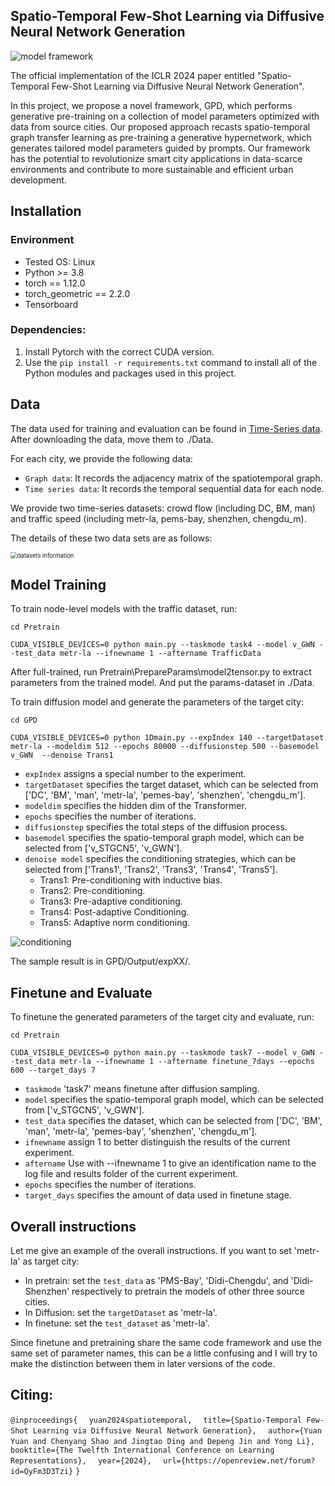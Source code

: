 ## Spatio-Temporal Few-Shot Learning via Diffusive Neural Network Generation

![model framework](assets/framework.png "Model Architecture")

The official implementation of the ICLR 2024 paper entitled "Spatio-Temporal Few-Shot Learning via Diffusive Neural Network Generation". 

In this project, we propose a novel framework, GPD, which performs generative pre-training on a collection of model parameters optimized with data from source cities. Our proposed approach recasts spatio-temporal graph transfer learning as pre-training a generative hypernetwork, which generates tailored model parameters guided by prompts. 
Our framework has the potential to revolutionize smart city applications in data-scarce environments and contribute to more sustainable and efficient urban development.

## Installation
### Environment
- Tested OS: Linux
- Python >= 3.8
- torch == 1.12.0
- torch_geometric == 2.2.0
- Tensorboard

### Dependencies:
1. Install Pytorch with the correct CUDA version.
2. Use the ``pip install -r requirements.txt`` command to install all of the Python modules and packages used in this project.

<!--
## Requirements
- accelerate==0.23.0
- einops==0.7.0
- ema_pytorch==0.2.3
- matplotlib==3.5.3
- numpy==1.23.2
- PyYAML==6.0.1
- PyYAML==6.0.1
- scikit_learn==1.1.2
- scipy==1.9.1
- torch==1.12.0+cu113
- torch_geometric==2.2.0
- torchsummary==1.5.1
- tqdm==4.64.0
- xlrd==2.0.1
- xlwt==1.3.0
-->

## Data
The data used for training and evaluation can be found in [Time-Series data](https://drive.google.com/drive/folders/1dI6sV67LxBrksnBdYputnB3rrIeqYzRR?usp=sharing).
After downloading the data, move them to ./Data.

For each city, we provide the following data:
- ``Graph data``: It records the adjacency matrix of the spatiotemporal graph. 
- ``Time series data``: It records the temporal sequential data for each node.

We provide two time-series datasets: crowd flow (including DC, BM, man) and traffic speed (including metr-la, pems-bay, shenzhen, chengdu_m).

The details of these two data sets are as follows:

<img src="assets/datasets-info.png" alt="datasets information" title="datasets information" style="zoom:67%;" />


## Model Training

To train node-level models with the traffic dataset, run:

``cd Pretrain``

``CUDA_VISIBLE_DEVICES=0 python main.py --taskmode task4 --model v_GWN --test_data metr-la --ifnewname 1 --aftername TrafficData``

After full-trained, run Pretrain\PrepareParams\model2tensor.py to extract parameters from the trained model. And put the params-dataset in ./Data.

To train diffusion model and generate the parameters of the target city:

``cd GPD``

``CUDA_VISIBLE_DEVICES=0 python 1Dmain.py --expIndex 140 --targetDataset metr-la --modeldim 512 --epochs 80000 --diffusionstep 500 --basemodel v_GWN  --denoise Trans1``

- ``expIndex`` assigns a special number to the experiment.
- ``targetDataset`` specifies the target dataset, which can be selected from ['DC', 'BM', 'man', 'metr-la', 'pemes-bay', 'shenzhen', 'chengdu_m'].
- ``modeldim`` specifies the hidden dim of the Transformer.
- ``epochs`` specifies the number of iterations.
- ``diffusionstep`` specifies the total steps of the diffusion process.
- ``basemodel`` specifies the spatio-temporal graph model, which can be selected from ['v_STGCN5', 'v_GWN'].
- ``denoise model`` specifies the conditioning strategies, which can be selected from ['Trans1', 'Trans2', 'Trans3', 'Trans4', 'Trans5'].
  - Trans1: Pre-conditioning with inductive bias.
  - Trans2: Pre-conditioning.
  - Trans3: Pre-adaptive conditioning.
  - Trans4: Post-adaptive Conditioning.
  - Trans5: Adaptive norm conditioning.

![conditioning](assets/condition.png "Conditioning Strategies")

The sample result is in GPD/Output/expXX/.

## Finetune and Evaluate
To finetune the generated parameters of the target city and evaluate, run:

``cd Pretrain``

``CUDA_VISIBLE_DEVICES=0 python main.py --taskmode task7 --model v_GWN --test_data metr-la --ifnewname 1 --aftername finetune_7days --epochs 600 --target_days 7``

  - ``taskmode`` 'task7' means finetune after diffusion sampling.
  - ``model`` specifies the spatio-temporal graph model, which can be selected from ['v_STGCN5', 'v_GWN'].
  - ``test_data`` specifies the dataset, which can be selected from ['DC', 'BM', 'man', 'metr-la', 'pemes-bay', 'shenzhen', 'chengdu_m'].
  - ``ifnewname`` assign 1 to better distinguish the results of the current experiment.
  - ``aftername`` Use with --ifnewname 1 to give an identification name to the log file and results folder of the current experiment.
  - ``epochs`` specifies the number of iterations.
  - ``target_days`` specifies the amount of data used in finetune stage.

## Overall instructions
Let me give an example of the overall instructions. If you want to set 'metr-la' as target city:

 - In pretrain: set the ``test_data`` as 'PMS-Bay', 'Didi-Chengdu', and 'Didi-Shenzhen' respectively to pretrain the models of other three source cities.
 - In Diffusion: set the ``targetDataset`` as 'metr-la'.
 - In finetune: set the ``test_dataset`` as 'metr-la'.

Since finetune and pretraining share the same code framework and use the same set of parameter names, this can be a little confusing and I will try to make the distinction between them in later versions of the code.

## Citing:
``@inproceedings{``
``  yuan2024spatiotemporal,``
``  title={Spatio-Temporal Few-Shot Learning via Diffusive Neural Network Generation},``
``  author={Yuan Yuan and Chenyang Shao and Jingtao Ding and Depeng Jin and Yong Li},``
``  booktitle={The Twelfth International Conference on Learning Representations},``
``  year={2024},``
``  url={https://openreview.net/forum?id=QyFm3D3Tzi}``
``}``

<!--
## Model training & Evaluating
- We integrate the zeroshot evaluation module into the diffusion.
- Args Optional parameters：
  - expIndex：Assign a special number to the experiment.
  - targetDataset: The target dataset, can be selected from ['DC', 'BM', 'man', 'metr-la', 'pemes-bay', 'shenzhen', 'chengdu_m'].
  - modeldim: Transformer hidden dim.
  - epochs: Number of batches in diffusion learning.
  - diffusionstep: Steps of diffusion.
  - basemodel: can select from ['v_STGCN5', 'v_GWN'].
  - denoise model: Several implementations of transformer, the main difference between them is the use of conditions. Can be selected from ['Trans1', 'Trans2', 'Trans3', 'Trans4', 'Trans5'].
    - Trans1: Ordinary transformer, the kg embedding is added to the parameter section associated with the space.
    - Trans2: Conditions are added to each layer of transformer.
    - Trans3: After the conditions are aggregated, they are added to each layer of transformer.
    - Trans4: Cross attention.
    - Trans5: Adaptive LayerNorm.
```bash
cd GPD
CUDA_VISIBLE_DEVICES=3 python 1Dmain.py --expIndex 140 --targetDataset metr-la --modeldim 512 --epochs 80000 --diffusionstep 500 --basemodel v_GWN  --denoise Trans1
-->
